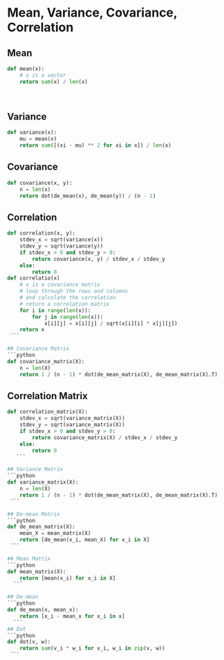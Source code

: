 # Mean, Variance, Covariance, Correlation

## Mean
```python
def mean(x):
    # x is a vector
    return sum(x) / len(x)
```
    
## Variance
```python
def variance(x):
    mu = mean(x)
    return sum([(xi - mu) ** 2 for xi in x]) / len(x)
```

## Covariance
```python
def covariance(x, y):
    n = len(x)
    return dot(de_mean(x), de_mean(y)) / (n - 1)
```

## Correlation
```python
def correlation(x, y):
    stdev_x = sqrt(variance(x))
    stdev_y = sqrt(variance(y))
    if stdev_x > 0 and stdev_y > 0:
        return covariance(x, y) / stdev_x / stdev_y
    else:
        return 0
def correlatio(x)
    # x is a covariance matrix
    # loop through the rows and columns
    # and calculate the correlation
    # return a correlation matrix
    for i in range(len(x)):
        for j in range(len(x)):
            x[i][j] = x[i][j] / sqrt(x[i][i] * x[j][j])
    return x
 ```

## Covariance Matrix
```python
def covariance_matrix(X):
    n = len(X)
    return 1 / (n - 1) * dot(de_mean_matrix(X), de_mean_matrix(X).T)
```

## Correlation Matrix
```python
def correlation_matrix(X):
    stdev_x = sqrt(variance_matrix(X))
    stdev_y = sqrt(variance_matrix(X))
    if stdev_x > 0 and stdev_y > 0:
        return covariance_matrix(X) / stdev_x / stdev_y
    else:
        return 0
   ```

## Variance Matrix
```python
def variance_matrix(X):
    n = len(X)
    return 1 / (n - 1) * dot(de_mean_matrix(X), de_mean_matrix(X).T)
 ```

## De-mean Matrix
```python
def de_mean_matrix(X):
    mean_X = mean_matrix(X)
    return [de_mean(x_i, mean_X) for x_i in X]
 ```

## Mean Matrix
```python
def mean_matrix(X):
    return [mean(x_i) for x_i in X]
  ```

## De-mean
```python
def de_mean(x, mean_x):
    return [x_i - mean_x for x_i in x]
  ```
## Dot
```python
def dot(v, w):
    return sum(v_i * w_i for v_i, w_i in zip(v, w))
 ```
